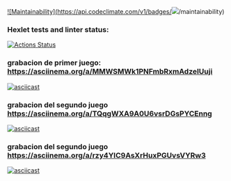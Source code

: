 [![Maintainability](https://api.codeclimate.com/v1/badges/<a href="https://codeclimate.com/github/jozmiguel/fullstack-javascript-project-98/maintainability"><img src="https://api.codeclimate.com/v1/badges/1b8daff34c181509bdf0/maintainability" /></a>/maintainability)](https://codeclimate.com/github/jozmiguel/fullstack-javascript-project-98/maintainability)


### Hexlet tests and linter status:
[![Actions Status](https://github.com/jozmiguel/fullstack-javascript-project-98/actions/workflows/hexlet-check.yml/badge.svg)](https://github.com/jozmiguel/fullstack-javascript-project-98/actions)

### grabacion de primer juego:  https://asciinema.org/a/MMWSMWk1PNFmbRxmAdzeIUuji

[![asciicast](https://asciinema.org/a/abc123.png)](https://asciinema.org/a/MMWSMWk1PNFmbRxmAdzeIUuji)


### grabacion del segundo juego https://asciinema.org/a/TQqgWXA9A0U6vsrDGsPYCEnng

[![asciicast](https://asciinema.org/a/abc123.png)](https://asciinema.org/a/TQqgWXA9A0U6vsrDGsPYCEnng)


### grabacion del segundo juego https://asciinema.org/a/rzy4YIC9AsXrHuxPGUvsVYRw3
[![asciicast](https://asciinema.org/a/abc123.png)](https://asciinema.org/a/rzy4YIC9AsXrHuxPGUvsVYRw3)

